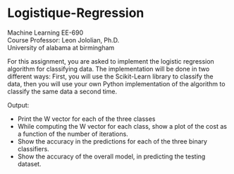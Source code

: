 # Logistique-Regression

Machine Learning EE-690  
Course Professor: Leon Jololian, Ph.D.  
University of alabama at birmingham  
  
For this assignment, you are asked to implement the logistic regression algorithm for classifying data. The implementation will be done in two different ways: First, you will use the Scikit-Learn library to classify the data, then you will use your own Python implementation of the algorithm to classify the same data a second time.  
  
  Output:
-	Print the W vector for each of the three classes
-	While computing the W vector for each class, show a plot of the cost as a function of the number of iterations.
-	Show the accuracy in the predictions for each of the three binary classifiers.
-	Show the accuracy of the overall model, in predicting the testing dataset.


